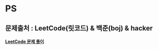 # PS

## 문제출처 : LeetCode(릿코드) & 백준(boj) & hacker

#### [LeetCode 문제 풀이](https://github.com/kimsunhak/algorithm/tree/master/LeetCode/Level1)


